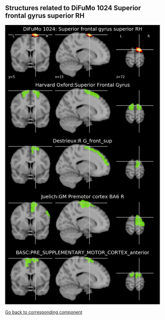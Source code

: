 


## Structures related to DiFuMo 1024 Superior frontal gyrus superior RH

![325](325.jpg "Structures related to DiFuMo 1024 Superior frontal gyrus superior RH")

[Go back to corresponding component](https://parietal-inria.github.io/DiFuMo/1024/html/325.html)